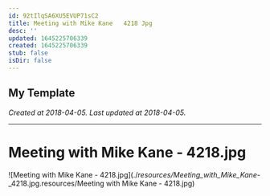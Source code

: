 ```yaml
---
id: 92tIlqSA6XU5EVUP71sC2
title: Meeting with Mike Kane   4218 Jpg
desc: ''
updated: 1645225706339
created: 1645225706339
stub: false
isDir: false
---
```

My Template
---

_Created at 2018-04-05._
_Last updated at 2018-04-05._




---

# Meeting with Mike Kane - 4218.jpg


![Meeting with Mike Kane - 4218.jpg](./_resources/Meeting_with_Mike_Kane_-_4218.jpg.resources/Meeting with Mike Kane - 4218.jpg)

